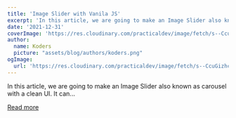 ```yaml
---
title: 'Image Slider with Vanila JS'
excerpt: 'In this article, we are going to make an Image Slider also known as carousel with a clean UI. It can...'
date: '2021-12-31'
coverImage: 'https://res.cloudinary.com/practicaldev/image/fetch/s--CcuGizhc--/c_imagga_scale,f_auto,fl_progressive,h_420,q_auto,w_1000/https://dev-to-uploads.s3.amazonaws.com/uploads/articles/z91az6wvha0v3p2zpxf7.png'
author:
  name: Koders
  picture: "assets/blog/authors/koders.png"
ogImage:
  url: 'https://res.cloudinary.com/practicaldev/image/fetch/s--CcuGizhc--/c_imagga_scale,f_auto,fl_progressive,h_420,q_auto,w_1000/https://dev-to-uploads.s3.amazonaws.com/uploads/articles/z91az6wvha0v3p2zpxf7.png'
---
```


In this article, we are going to make an Image Slider also known as carousel with a clean UI. It can...

[Read more](https://dev.to/j471n/image-slider-with-vanila-js-22bf)
